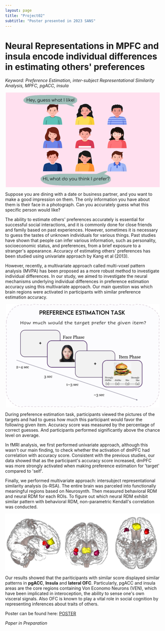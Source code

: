 ```yaml
---
layout: page
title: "Project02"
subtitle: "Poster presented in 2023 SANS"
---
```



Neural Representations in MPFC and insula encode individual differences in estimating others' preferences 
=====
*Keyword: Preference Estimation, inter-subject Representational Similarity Analysis, MPFC, pgACC, insula*
<center><img src="/photo/02_pref_guess_illustr.jpg" width=500 align="center"/></center>

Suppose you are dining with a date or business partner, and you want to make a good impression on them. The only information you have about them is their face in a photograph. Can you accurately guess what this specific person would like?

The ability to estimate others' preferences accurately is essential for successful social interactions, and it is commonly done for close friends and family based on past experiences. However, sometimes it is necessary to guess the tastes of unknown individuals for various things. Past studies have shown that people can infer various information, such as personality, socioeconomic status, and preferences, from a brief exposure to a stranger's appearance. Accuracy of estimating others' preferences has been studied using univariate approach by Kang et al (2013). 

However, recently, a multivariate approach called multi-voxel pattern analysis (MVPA) has been proposed as a more robust method to investigate individual differences. In our study, we aimed to investigate the neural mechanisms underlying individual differences in preference estimation accuracy using this multivariate approach. Our main question was which brain regions were activated in participants with similar preference estimation accuracy.

<center><img src="/photo/02_pref_exp_design.jpg" width=500 align="center"/></center>

During preference estimation task, participants viewed the pictures of the targets and had to guess how much this participant would favor the following given item. Accuracy score was measured by the percentage of correct guesses. And participants performed significantly above the chance level on average.

In fMRI analysis, we first performed univariate approach, although this wasn't our main finding, to check whether the activation of dmPFC had correlation with accuracy score. Consistent with the previous studies, our data showed that as the participant's accuracy score increased, dmPFC was more strongly activated when making preference estimation for 'target' compared to 'self'.

Finally, we performed multivariate approach: intersubject representational similarity analysis (is-RSA). The entire brain was parceled into functionally meaningful regions based on Neurosynth. Then measured behavioral RDM and neural RDM for each ROIs. To figure out which neural RDM exhibit similar pattern with behavioral RDM, non-parametric Kendall's correlation was conducted.

<center><img src="/photo/02_pref_mvpa_results.jpg" width=800 align="center"/></center>

Our results showed that the pariticipants with similar score displayed similar patterns in **pgACC**, **Insula** and **lateral OFC**. Particularly, pgACC and insula areas are the core regions containing Von Economo Neurons (VEN), which have been implicated in interoception, the ability to sense one's own visceral signals. Also OFC is known to play a vital role in social cognition by representing inferences about traits of others.
 

Poster can be found here: <a href="/presentation.md">POSTER</a>


*Paper in Preparation*

